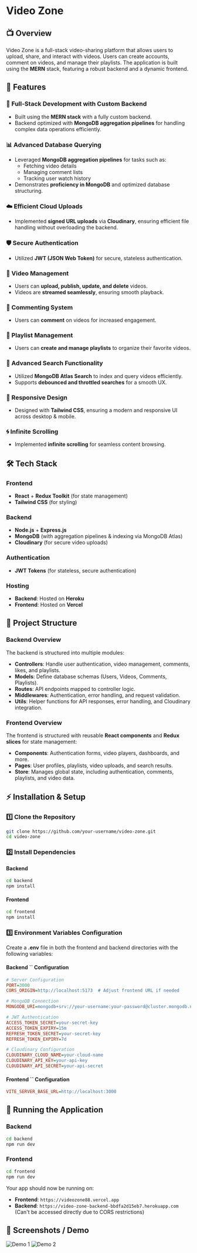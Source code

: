 # Video Zone

## 📺 Overview

Video Zone is a full-stack video-sharing platform that allows users to upload, share, and interact with videos. Users can create accounts, comment on videos, and manage their playlists. The application is built using the **MERN** stack, featuring a robust backend and a dynamic frontend.

## 🚀 Features

### **🔹 Full-Stack Development with Custom Backend**

- Built using the **MERN stack** with a fully custom backend.
- Backend optimized with **MongoDB aggregation pipelines** for handling complex data operations efficiently.

### **📊 Advanced Database Querying**

- Leveraged **MongoDB aggregation pipelines** for tasks such as:
  - Fetching video details
  - Managing comment lists
  - Tracking user watch history
- Demonstrates **proficiency in MongoDB** and optimized database structuring.

### **☁️ Efficient Cloud Uploads**

- Implemented **signed URL uploads** via **Cloudinary**, ensuring efficient file handling without overloading the backend.

### **🛡️ Secure Authentication**

- Utilized **JWT (JSON Web Token)** for secure, stateless authentication.

### **🎥 Video Management**

- Users can **upload, publish, update, and delete** videos.
- Videos are **streamed seamlessly**, ensuring smooth playback.

### **💬 Commenting System**

- Users can **comment** on videos for increased engagement.

### **📂 Playlist Management**

- Users can **create and manage playlists** to organize their favorite videos.

### **🔎 Advanced Search Functionality**

- Utilized **MongoDB Atlas Search** to index and query videos efficiently.
- Supports **debounced and throttled searches** for a smooth UX.

### **📱 Responsive Design**

- Designed with **Tailwind CSS**, ensuring a modern and responsive UI across desktop & mobile.

### **🌀 Infinite Scrolling**

- Implemented **infinite scrolling** for seamless content browsing.

## 🛠️ Tech Stack

### **Frontend**

- **React** + **Redux Toolkit** (for state management)
- **Tailwind CSS** (for styling)

### **Backend**

- **Node.js** + **Express.js**
- **MongoDB** (with aggregation pipelines & indexing via MongoDB Atlas)
- **Cloudinary** (for secure video uploads)

### **Authentication**

- **JWT Tokens** (for stateless, secure authentication)

### **Hosting**

- **Backend**: Hosted on **Heroku**
- **Frontend**: Hosted on **Vercel**

## 📂 Project Structure

### **Backend Overview**

The backend is structured into multiple modules:

- **Controllers**: Handle user authentication, video management, comments, likes, and playlists.
- **Models**: Define database schemas (Users, Videos, Comments, Playlists).
- **Routes**: API endpoints mapped to controller logic.
- **Middlewares**: Authentication, error handling, and request validation.
- **Utils**: Helper functions for API responses, error handling, and Cloudinary integration.

### **Frontend Overview**

The frontend is structured with reusable **React components** and **Redux slices** for state management:

- **Components**: Authentication forms, video players, dashboards, and more.
- **Pages**: User profiles, playlists, video uploads, and search results.
- **Store**: Manages global state, including authentication, comments, playlists, and video data.

## ⚡ Installation & Setup

### **1️⃣ Clone the Repository**

```sh
git clone https://github.com/your-username/video-zone.git
cd video-zone
```

### **2️⃣ Install Dependencies**

#### **Backend**

```sh
cd backend
npm install
```

#### **Frontend**

```sh
cd frontend
npm install
```

### **3️⃣ Environment Variables Configuration**

Create a **.env** file in both the frontend and backend directories with the following variables:

#### **Backend **``** Configuration**

```ini
# Server Configuration
PORT=3000
CORS_ORIGIN=http://localhost:5173  # Adjust frontend URL if needed

# MongoDB Connection
MONGODB_URI=mongodb+srv://your-username:your-password@cluster.mongodb.net/dbname

# JWT Authentication
ACCESS_TOKEN_SECRET=your-secret-key
ACCESS_TOKEN_EXPIRY=15m
REFRESH_TOKEN_SECRET=your-secret-key
REFRESH_TOKEN_EXPIRY=7d

# Cloudinary Configuration
CLOUDINARY_CLOUD_NAME=your-cloud-name
CLOUDINARY_API_KEY=your-api-key
CLOUDINARY_API_SECRET=your-api-secret
```

#### **Frontend **``** Configuration**

```ini
VITE_SERVER_BASE_URL=http://localhost:3000
```

## 🔧 Running the Application

### **Backend**

```sh
cd backend
npm run dev
```

### **Frontend**

```sh
cd frontend
npm run dev
```

Your app should now be running on:

- **Frontend**: `https://videozone88.vercel.app`
- **Backend**: `https://video-zone-backend-bbdfa2d15eb7.herokuapp.com` (Can't be accessed directly due to CORS restrictions)

## 🎥 Screenshots / Demo

![Demo 1](demo-1.png)
![Demo 2](demo-2.png)
